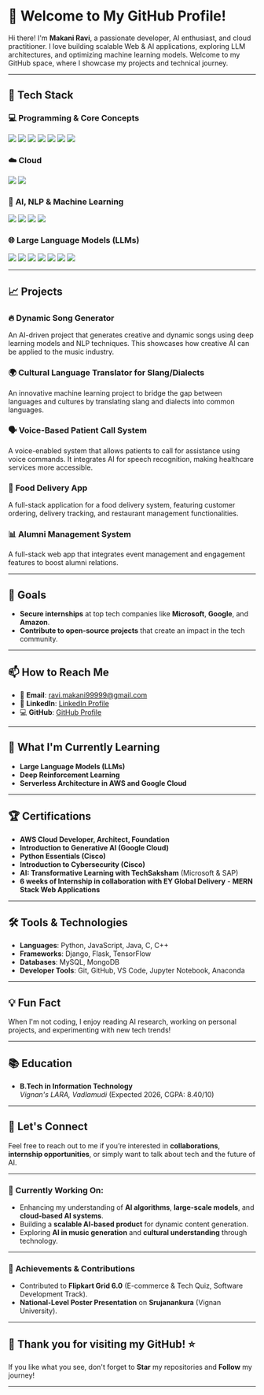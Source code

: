 # 👋 Welcome to My GitHub Profile!


Hi there! I'm **Makani Ravi**, a passionate developer, AI enthusiast, and cloud practitioner. I love building scalable Web & AI applications, exploring LLM architectures, and optimizing machine learning models. Welcome to my GitHub space, where I showcase my projects and technical journey.

---

## 🚀 Tech Stack

### 💻 **Programming & Core Concepts**

<p align="left">
  <img src="https://img.shields.io/badge/C++-00599C?style=for-the-badge&logo=cplusplus&logoColor=white" />
  <img src="https://img.shields.io/badge/C-00599C?style=for-the-badge&logo=c&logoColor=white" />
  <img src="https://img.shields.io/badge/SQL-4479A1?style=for-the-badge&logo=mysql&logoColor=white" />
  <img src="https://img.shields.io/badge/Django-092E20?style=for-the-badge&logo=django&logoColor=white" />
  <img src="https://img.shields.io/badge/Numpy-013243?style=for-the-badge&logo=numpy&logoColor=white" />
  <img src="https://img.shields.io/badge/Pandas-150458?style=for-the-badge&logo=pandas&logoColor=white" />
  <img src="https://img.shields.io/badge/Matplotlib-003C66?style=for-the-badge&logo=matplotlib&logoColor=white" />
</p>

### ☁️ **Cloud**

<p align="left">
  <img src="https://img.shields.io/badge/AWS-232F3E?style=for-the-badge&logo=amazon-aws&logoColor=white" />
  <img src="https://img.shields.io/badge/Google%20Cloud-4285F4?style=for-the-badge&logo=google-cloud&logoColor=white" />
</p>

### 🧠 **AI, NLP & Machine Learning**

<p align="left">
  <img src="https://img.shields.io/badge/NLP-FF6F00?style=for-the-badge&logo=nltk&logoColor=white" />
  <img src="https://img.shields.io/badge/Deep%20Learning-FF0000?style=for-the-badge&logo=tensorflow&logoColor=white" />
  <img src="https://img.shields.io/badge/NumPy-013243?style=for-the-badge&logo=numpy&logoColor=white" />
  <img src="https://img.shields.io/badge/Pandas-150458?style=for-the-badge&logo=pandas&logoColor=white" />
</p>

### 🌐 **Large Language Models (LLMs)**

<p align="left">
  <img src="https://img.shields.io/badge/GPT-005571?style=for-the-badge&logo=openai&logoColor=white" />
  <img src="https://img.shields.io/badge/BERT-1F425F?style=for-the-badge&logo=google&logoColor=white" />
  <img src="https://img.shields.io/badge/LLaMA-FF4500?style=for-the-badge&logo=meta&logoColor=white" />
  <img src="https://img.shields.io/badge/Grok-1F425F?style=for-the-badge&logo=openai&logoColor=white" />
  <img src="https://img.shields.io/badge/BlackBox-000000?style=for-the-badge&logo=github&logoColor=white" />
  <img src="https://img.shields.io/badge/DeepSeek-FF4500?style=for-the-badge&logo=deepmind&logoColor=white" />
  <img src="https://img.shields.io/badge/Claude-FF6F00?style=for-the-badge&logo=anthropic&logoColor=white" />
</p>

---

## 📈 Projects

### 🔥 **Dynamic Song Generator**
An AI-driven project that generates creative and dynamic songs using deep learning models and NLP techniques. This showcases how creative AI can be applied to the music industry.

### 🌍 **Cultural Language Translator for Slang/Dialects**
An innovative machine learning project to bridge the gap between languages and cultures by translating slang and dialects into common languages.

### 🗣️ **Voice-Based Patient Call System**
A voice-enabled system that allows patients to call for assistance using voice commands. It integrates AI for speech recognition, making healthcare services more accessible.

### 🍔 **Food Delivery App**
A full-stack application for a food delivery system, featuring customer ordering, delivery tracking, and restaurant management functionalities.

### 📊 **Alumni Management System**
A full-stack web app that integrates event management and engagement features to boost alumni relations.

---

## 🎯 Goals

- **Secure internships** at top tech companies like **Microsoft**, **Google**, and **Amazon**.
- **Contribute to open-source projects** that create an impact in the tech community.

---

## 📫 How to Reach Me

- 📧 **Email**: [ravi.makani99999@gmail.com](mailto:ravi.makani99999@gmail.com)
- 🔗 **LinkedIn**: [LinkedIn Profile](https://www.linkedin.com/in/ravi-makani-90ab8a278/)
- 💻 **GitHub**: [GitHub Profile](https://github.com/RAVIMAKANI9/)

---

## 🌱 What I'm Currently Learning

- **Large Language Models (LLMs)**
- **Deep Reinforcement Learning**
- **Serverless Architecture in AWS and Google Cloud**

---

## 🏆 Certifications

- **AWS Cloud Developer, Architect, Foundation**
- **Introduction to Generative AI (Google Cloud)**
- **Python Essentials (Cisco)**
- **Introduction to Cybersecurity (Cisco)**
- **AI: Transformative Learning with TechSaksham** (Microsoft & SAP)
- **6 weeks of Internship in collaboration with EY Global Delivery** - **MERN Stack Web Applications**

---

## 🛠️ Tools & Technologies

- **Languages**: Python, JavaScript, Java, C, C++
- **Frameworks**: Django, Flask, TensorFlow
- **Databases**: MySQL, MongoDB
- **Developer Tools**: Git, GitHub, VS Code, Jupyter Notebook, Anaconda

---

## 💡 Fun Fact

When I'm not coding, I enjoy reading AI research, working on personal projects, and experimenting with new tech trends!

---

## 📚 Education

- **B.Tech in Information Technology**  
  *Vignan's LARA, Vadlamudi* (Expected 2026, CGPA: 8.40/10)

---

## 💬 Let's Connect

Feel free to reach out to me if you’re interested in **collaborations**, **internship opportunities**, or simply want to talk about tech and the future of AI.

---

### 🚀 Currently Working On:

- Enhancing my understanding of **AI algorithms**, **large-scale models**, and **cloud-based AI systems**.
- Building a **scalable AI-based product** for dynamic content generation.
- Exploring **AI in music generation** and **cultural understanding** through technology.

---

### 🎯 **Achievements & Contributions**
- Contributed to **Flipkart Grid 6.0** (E-commerce & Tech Quiz, Software Development Track).
- **National-Level Poster Presentation** on **Srujanankura** (Vignan University).

---

## 🌟 Thank you for visiting my GitHub! ⭐
If you like what you see, don't forget to **Star** my repositories and **Follow** my journey!

---
